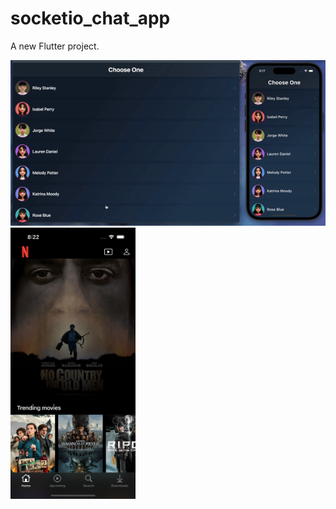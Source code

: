 # socketio_chat_app

A new Flutter project.


<p float="left">
  
 <img src="https://github.com/ElifYu/Socket.io-Chat-App/blob/main/assets/video-gif.gif"/>
   <img src="https://github.com/ElifYu/Netflix-Clone-/blob/main/Netflix%20Clone/Assets.xcassets/image2.imageset/image2.png" width="200" />
</p>
